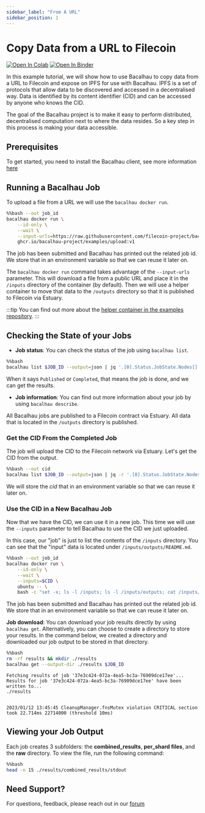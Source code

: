 ```yaml
---
sidebar_label: "From A URL"
sidebar_position: 1
---
```

# Copy Data from a URL to Filecoin

[![Open In Colab](https://colab.research.google.com/assets/colab-badge.svg)](https://colab.research.google.com/github/bacalhau-project/examples/blob/main/data-ingestion/from-url/index.ipynb)
[![Open In Binder](https://mybinder.org/badge.svg)](https://mybinder.org/v2/gh/bacalhau-project/examples/HEAD?labpath=data-ingestion/from-url/index.ipynb)


In this example tutorial, we will show how to use Bacalhau to copy data from a URL to Filecoin and expose on IPFS for use with Bacalhau. IPFS is a set of protocols that allow data to be discovered and accessed in a decentralised way. Data is identified by its content identifier (CID) and can be accessed by anyone who knows the CID.

The goal of the Bacalhau project is to make it easy to perform distributed, decentralised computation next to where the data resides. So a key step in this process is making your data accessible.



## Prerequisites

To get started, you need to install the Bacalhau client, see more information [here](https://docs.bacalhau.org/getting-started/installation)

## Running a Bacalhau Job

To upload a file from a URL we will use the `bacalhau docker run`.


```bash
%%bash --out job_id
bacalhau docker run \
    --id-only \
    --wait \
    --input-urls=https://raw.githubusercontent.com/filecoin-project/bacalhau/main/README.md \
    ghcr.io/bacalhau-project/examples/upload:v1
```

The job has been submitted and Bacalhau has printed out the related job id. We store that in an environment variable so that we can reuse it later on.

The `bacalhau docker run` command takes advantage of the `--input-urls` parameter. This will download a file from a public URL and place it in the `/inputs` directory of the container (by default). Then we will use a helper container to move that data to the `/outputs` directory so that it is published to Filecoin via Estuary.

:::tip
You can find out more about the [helper container in the examples repository](https://github.com/bacalhau-project/examples/tree/main/tools/upload).
:::

## Checking the State of your Jobs

- **Job status**: You can check the status of the job using `bacalhau list`.


```bash
%%bash
bacalhau list $JOB_ID --output=json | jq '.[0].Status.JobState.Nodes[] | .Shards."0" | select(.RunOutput)'
```

When it says `Published` or `Completed`, that means the job is done, and we can get the results.

- **Job information**: You can find out more information about your job by using `bacalhau describe`.


All Bacalhau jobs are published to a Filecoin contract via Estuary. All data that is located in the `/outputs` directory is published.


### Get the CID From the Completed Job

The job will upload the CID to the Filecoin network via Estuary. Let's get the CID from the output.


```bash
%%bash --out cid
bacalhau list $JOB_ID --output=json | jq -r '.[0].Status.JobState.Nodes[] | .Shards."0".PublishedResults | select(.CID) | .CID'
```

We will store the _cid_ that in an environment variable so that we can reuse it later on.

### Use the CID in a New Bacalhau Job

Now that we have the CID, we can use it in a new job. This time we will use the `--inputs` parameter to tell Bacalhau to use the CID we just uploaded.

In this case, our "job" is just to list the contents of the `/inputs` directory. You can see that the "input" data is located under `/inputs/outputs/README.md`.


```bash
%%bash --out job_id
bacalhau docker run \
    --id-only \
    --wait \
    --inputs=$CID \
    ubuntu -- \
    bash -c "set -x; ls -l /inputs; ls -l /inputs/outputs; cat /inputs/outputs/README.md"
```

The job has been submitted and Bacalhau has printed out the related job id. We store that in an environment variable so that we can reuse it later on.

**Job download**: You can download your job results directly by using `bacalhau get`. Alternatively, you can choose to create a directory to store your results. In the command below, we created a directory and downloaded our job output to be stored in that directory.


```bash
%%bash
rm -rf results && mkdir ./results
bacalhau get --output-dir ./results $JOB_ID
```

    Fetching results of job '37e3c424-072a-4ea5-bc3a-76909dce17ee'...
    Results for job '37e3c424-072a-4ea5-bc3a-76909dce17ee' have been written to...
    ./results


    2023/01/12 13:45:45 CleanupManager.fnsMutex violation CRITICAL section took 22.714ms 22714000 (threshold 10ms)


## Viewing your Job Output

Each job creates 3 subfolders: the **combined_results**, **per_shard files**, and the **raw** directory. To view the file, run the following command:


```bash
%%bash
head -n 15 ./results/combined_results/stdout
```

## Need Support?

For questions, feedback, please reach out in our [forum](https://github.com/bacalhau-project/bacalhau/discussions)
